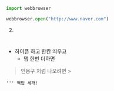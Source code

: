```python
import webbrowser

webbrowser.open("http://www.naver.com")
```

2.



#

##

- 하이픈 하고 한칸 띄우고
  - 탭 한번 더하면



> 인용구 처럼 나오려면 >
>
>

```싱기방기
''' 백팁 세개!
```



